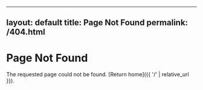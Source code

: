 <!-- New 404.md in BaseTheme -->
---
layout: default
title: Page Not Found
permalink: /404.html
---

# Page Not Found

The requested page could not be found. [Return home]({{ '/' | relative_url }}).
